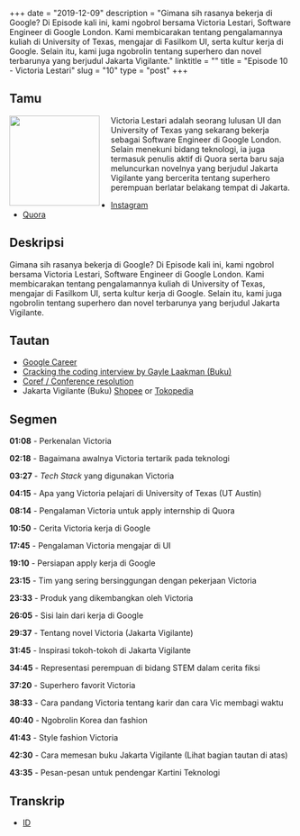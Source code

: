 +++
date = "2019-12-09"
description = "Gimana sih rasanya bekerja di Google? Di Episode kali ini, kami ngobrol bersama Victoria Lestari, Software Engineer di Google London. Kami membicarakan tentang pengalamannya kuliah di University of Texas, mengajar di Fasilkom UI, serta kultur kerja di Google. Selain itu, kami juga ngobrolin tentang superhero dan novel terbarunya yang berjudul Jakarta Vigilante."
linktitle = ""
title = "Episode 10 - Victoria Lestari"
slug = "10"
type = "post"
+++

## Tamu

<img style="float: left; width: 160px; margin-right: 20px;" src="/img/ep10.jpg">

Victoria Lestari adalah seorang lulusan UI dan University of Texas yang sekarang bekerja sebagai Software Engineer di Google London. Selain menekuni bidang teknologi, ia juga termasuk penulis aktif di Quora serta baru saja meluncurkan novelnya yang berjudul Jakarta Vigilante yang bercerita tentang superhero perempuan berlatar belakang tempat di Jakarta.

- [Instagram](https://www.instagram.com/victorialestari/)
- [Quora](https://id.quora.com/profile/Victoria-Anugrah-Lestari)

## Deskripsi

Gimana sih rasanya bekerja di Google? Di Episode kali ini, kami ngobrol bersama Victoria Lestari, Software Engineer di Google London. Kami membicarakan tentang pengalamannya kuliah di University of Texas, mengajar di Fasilkom UI, serta kultur kerja di Google. Selain itu, kami juga ngobrolin tentang superhero dan novel terbarunya yang berjudul Jakarta Vigilante.

<div class="audioplayer">
    <audio>
        <source src="https://d3ctxlq1ktw2nl.cloudfront.net/staging/2019-11-9/37190931-44100-2-044006ad01e05.m4a" type="audio/mp4" rel="preload" as="audio">
    </audio>
</div>

<!-- <iframe src="https://anchor.fm/kartini-teknologi/embed/episodes/Episode-10---Ngobrolin-tentang-bekerja-di-Google-dan-superhero-bersama-Victoria-Lestari-e9dpsg" height="102px" width="400px" frameborder="0" scrolling="no"></iframe> -->

## Tautan

- [Google Career](https://careers.google.com/jobs/)
- [Cracking the coding interview by Gayle Laakman (Buku)](https://www.amazon.com/Cracking-Coding-Interview-Programming-Questions/dp/0984782850)
- [Coref / Conference resolution](https://nlp.stanford.edu/projects/coref.shtml)
- Jakarta Vigilante (Buku) [Shopee](https://shopee.co.id/Jakarta-Vigilante-i.134996611.2803185952) or [Tokopedia](https://www.tokopedia.com/novelyyoung/jakarta-vigilante-victoria-lestari)

## Segmen

**01:08** - Perkenalan Victoria

**02:18** - Bagaimana awalnya Victoria tertarik pada teknologi

**03:27** - _Tech Stack_ yang digunakan Victoria

**04:15** - Apa yang Victoria pelajari di University of Texas (UT Austin)

**08:14** - Pengalaman Victoria untuk apply internship di Quora

**10:50** - Cerita Victoria kerja di Google

**17:45** - Pengalaman Victoria mengajar di UI

**19:10** - Persiapan apply kerja di Google

**23:15** - Tim yang sering bersinggungan dengan pekerjaan Victoria

**23:33** - Produk yang dikembangkan oleh Victoria

**26:05** - Sisi lain dari kerja di Google

**29:37** - Tentang novel Victoria (Jakarta Vigilante)

**31:45** - Inspirasi tokoh-tokoh di Jakarta Vigilante

**34:45** - Representasi perempuan di bidang STEM dalam cerita fiksi

**37:20** - Superhero favorit Victoria

**38:33** - Cara pandang Victoria tentang karir dan cara Vic membagi waktu

**40:40** - Ngobrolin Korea dan fashion

**41:43** - Style fashion Victoria

**42:30** - Cara memesan buku Jakarta Vigilante (Lihat bagian tautan di atas)

**43:35** - Pesan-pesan untuk pendengar Kartini Teknologi

## Transkrip

- [ID](transcript)
